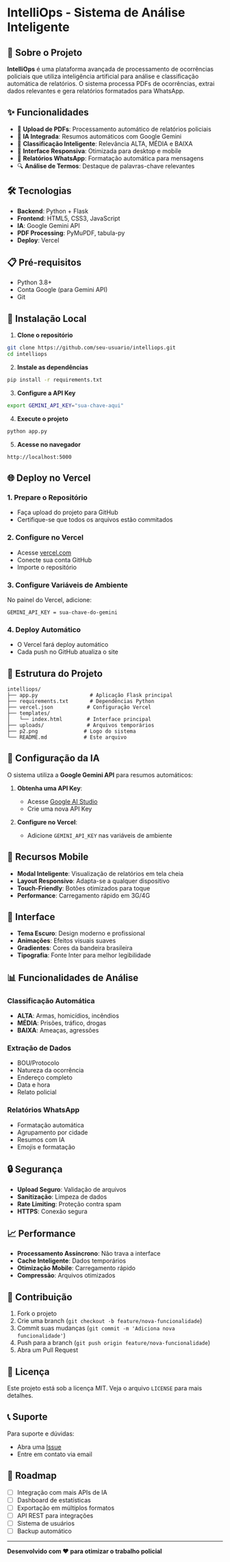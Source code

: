 # IntelliOps - Sistema de Análise Inteligente

## 🚀 Sobre o Projeto

**IntelliOps** é uma plataforma avançada de processamento de ocorrências policiais que utiliza inteligência artificial para análise e classificação automática de relatórios. O sistema processa PDFs de ocorrências, extrai dados relevantes e gera relatórios formatados para WhatsApp.

## ✨ Funcionalidades

- 📄 **Upload de PDFs**: Processamento automático de relatórios policiais
- 🤖 **IA Integrada**: Resumos automáticos com Google Gemini
- 🎯 **Classificação Inteligente**: Relevância ALTA, MÉDIA e BAIXA
- 📱 **Interface Responsiva**: Otimizada para desktop e mobile
- 💬 **Relatórios WhatsApp**: Formatação automática para mensagens
- 🔍 **Análise de Termos**: Destaque de palavras-chave relevantes

## 🛠️ Tecnologias

- **Backend**: Python + Flask
- **Frontend**: HTML5, CSS3, JavaScript
- **IA**: Google Gemini API
- **PDF Processing**: PyMuPDF, tabula-py
- **Deploy**: Vercel

## 📋 Pré-requisitos

- Python 3.8+
- Conta Google (para Gemini API)
- Git

## 🚀 Instalação Local

1. **Clone o repositório**
```bash
git clone https://github.com/seu-usuario/intelliops.git
cd intelliops
```

2. **Instale as dependências**
```bash
pip install -r requirements.txt
```

3. **Configure a API Key**
```bash
export GEMINI_API_KEY="sua-chave-aqui"
```

4. **Execute o projeto**
```bash
python app.py
```

5. **Acesse no navegador**
```
http://localhost:5000
```

## 🌐 Deploy no Vercel

### 1. **Prepare o Repositório**
- Faça upload do projeto para GitHub
- Certifique-se que todos os arquivos estão commitados

### 2. **Configure no Vercel**
- Acesse [vercel.com](https://vercel.com)
- Conecte sua conta GitHub
- Importe o repositório

### 3. **Configure Variáveis de Ambiente**
No painel do Vercel, adicione:
```
GEMINI_API_KEY = sua-chave-do-gemini
```

### 4. **Deploy Automático**
- O Vercel fará deploy automático
- Cada push no GitHub atualiza o site

## 📁 Estrutura do Projeto

```
intelliops/
├── app.py                 # Aplicação Flask principal
├── requirements.txt       # Dependências Python
├── vercel.json           # Configuração Vercel
├── templates/
│   └── index.html        # Interface principal
├── uploads/              # Arquivos temporários
├── p2.png               # Logo do sistema
└── README.md            # Este arquivo
```

## 🔧 Configuração da IA

O sistema utiliza a **Google Gemini API** para resumos automáticos:

1. **Obtenha uma API Key**:
   - Acesse [Google AI Studio](https://makersuite.google.com/app/apikey)
   - Crie uma nova API Key

2. **Configure no Vercel**:
   - Adicione `GEMINI_API_KEY` nas variáveis de ambiente

## 📱 Recursos Mobile

- **Modal Inteligente**: Visualização de relatórios em tela cheia
- **Layout Responsivo**: Adapta-se a qualquer dispositivo
- **Touch-Friendly**: Botões otimizados para toque
- **Performance**: Carregamento rápido em 3G/4G

## 🎨 Interface

- **Tema Escuro**: Design moderno e profissional
- **Animações**: Efeitos visuais suaves
- **Gradientes**: Cores da bandeira brasileira
- **Tipografia**: Fonte Inter para melhor legibilidade

## 📊 Funcionalidades de Análise

### **Classificação Automática**
- **ALTA**: Armas, homicídios, incêndios
- **MÉDIA**: Prisões, tráfico, drogas
- **BAIXA**: Ameaças, agressões

### **Extração de Dados**
- BOU/Protocolo
- Natureza da ocorrência
- Endereço completo
- Data e hora
- Relato policial

### **Relatórios WhatsApp**
- Formatação automática
- Agrupamento por cidade
- Resumos com IA
- Emojis e formatação

## 🔒 Segurança

- **Upload Seguro**: Validação de arquivos
- **Sanitização**: Limpeza de dados
- **Rate Limiting**: Proteção contra spam
- **HTTPS**: Conexão segura

## 📈 Performance

- **Processamento Assíncrono**: Não trava a interface
- **Cache Inteligente**: Dados temporários
- **Otimização Mobile**: Carregamento rápido
- **Compressão**: Arquivos otimizados

## 🤝 Contribuição

1. Fork o projeto
2. Crie uma branch (`git checkout -b feature/nova-funcionalidade`)
3. Commit suas mudanças (`git commit -m 'Adiciona nova funcionalidade'`)
4. Push para a branch (`git push origin feature/nova-funcionalidade`)
5. Abra um Pull Request

## 📄 Licença

Este projeto está sob a licença MIT. Veja o arquivo `LICENSE` para mais detalhes.

## 📞 Suporte

Para suporte e dúvidas:
- Abra uma [Issue](https://github.com/seu-usuario/intelliops/issues)
- Entre em contato via email

## 🎯 Roadmap

- [ ] Integração com mais APIs de IA
- [ ] Dashboard de estatísticas
- [ ] Exportação em múltiplos formatos
- [ ] API REST para integrações
- [ ] Sistema de usuários
- [ ] Backup automático

---

**Desenvolvido com ❤️ para otimizar o trabalho policial**